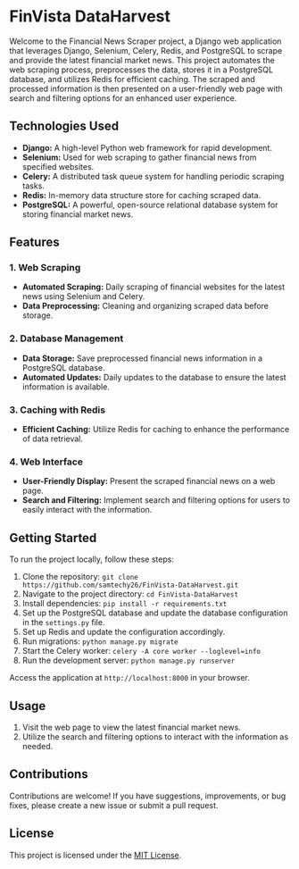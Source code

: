 # FinVista DataHarvest

Welcome to the Financial News Scraper project, a Django web application that leverages Django, Selenium, Celery, Redis, and PostgreSQL to scrape and provide the latest financial market news. This project automates the web scraping process, preprocesses the data, stores it in a PostgreSQL database, and utilizes Redis for efficient caching. The scraped and processed information is then presented on a user-friendly web page with search and filtering options for an enhanced user experience.

## Technologies Used

- **Django:** A high-level Python web framework for rapid development.
- **Selenium:** Used for web scraping to gather financial news from specified websites.
- **Celery:** A distributed task queue system for handling periodic scraping tasks.
- **Redis:** In-memory data structure store for caching scraped data.
- **PostgreSQL:** A powerful, open-source relational database system for storing financial market news.

## Features

### 1. Web Scraping

- **Automated Scraping:** Daily scraping of financial websites for the latest news using Selenium and Celery.
- **Data Preprocessing:** Cleaning and organizing scraped data before storage.

### 2. Database Management

- **Data Storage:** Save preprocessed financial news information in a PostgreSQL database.
- **Automated Updates:** Daily updates to the database to ensure the latest information is available.

### 3. Caching with Redis

- **Efficient Caching:** Utilize Redis for caching to enhance the performance of data retrieval.

### 4. Web Interface

- **User-Friendly Display:** Present the scraped financial news on a web page.
- **Search and Filtering:** Implement search and filtering options for users to easily interact with the information.

## Getting Started

To run the project locally, follow these steps:

1. Clone the repository: `git clone https://github.com/samtechy26/FinVista-DataHarvest.git`
2. Navigate to the project directory: `cd FinVista-DataHarvest`
3. Install dependencies: `pip install -r requirements.txt`
4. Set up the PostgreSQL database and update the database configuration in the `settings.py` file.
5. Set up Redis and update the configuration accordingly.
6. Run migrations: `python manage.py migrate`
7. Start the Celery worker: `celery -A core worker --loglevel=info`
8. Run the development server: `python manage.py runserver`

Access the application at `http://localhost:8000` in your browser.

## Usage

1. Visit the web page to view the latest financial market news.
2. Utilize the search and filtering options to interact with the information as needed.

## Contributions

Contributions are welcome! If you have suggestions, improvements, or bug fixes, please create a new issue or submit a pull request.

## License

This project is licensed under the [MIT License](LICENSE).
